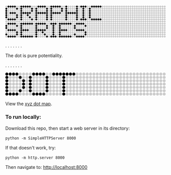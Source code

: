 ![GRAPHIC SERIES](https://raw.githubusercontent.com/sensescape/xyz-dots/master/images/graphic_series_title.png)



.
.
.
.
.
.
.

The dot is pure potentiality.

.
.
.
.
.
.
.


![DOT](https://raw.githubusercontent.com/sensescape/xyz-dots/master/images/dot_title.png)

View the [xyz dot map](https://sensescape.github.io/xyz-dots/#12/37.7823/-122.4274).

### To run locally:

Download this repo, then start a web server in its directory:

    python -m SimpleHTTPServer 8000
    
If that doesn't work, try:

    python -m http.server 8000
    
Then navigate to: [http://localhost:8000](http://localhost:8000)
